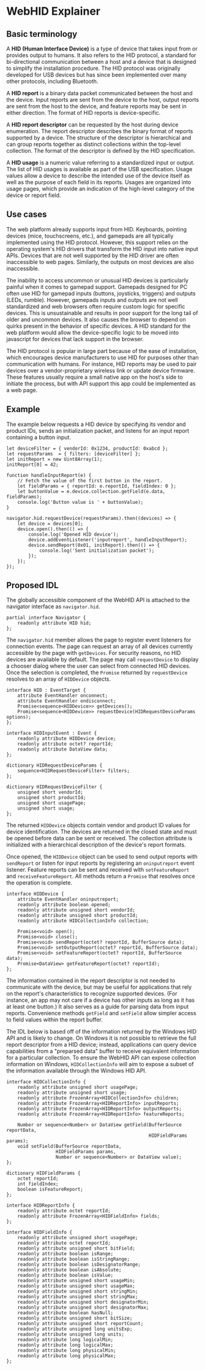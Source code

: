 # WebHID Explainer

<!-- TOC -->
<!-- /TOC -->

## Basic terminology

A **HID (Human Interface Device)** is a type of device that takes input from or provides output to humans. It also refers to the HID protocol, a standard for bi-directional communication between a host and a device that is designed to simplify the installation procedure. The HID protocol was originally developed for USB devices but has since been implemented over many other protocols, including Bluetooth.

A **HID report** is a binary data packet communicated between the host and the device. Input reports are sent from the device to the host, output reports are sent from the host to the device, and feature reports may be sent in either direction. The format of HID reports is device-specific.

A **HID report descriptor** can be requested by the host during device enumeration. The report descriptor describes the binary format of reports supported by a device. The structure of the descriptor is hierarchical and can group reports together as distinct collections within the top-level collection. The format of the descriptor is defined by the HID specification.

A **HID usage** is a numeric value referring to a standardized input or output. The list of HID usages is available as part of the USB specification. Usage values allow a device to describe the intended use of the device itself as well as the purpose of each field in its reports. Usages are organized into usage pages, which provide an indication of the high-level category of the device or report field.

## Use cases

The web platform already supports input from HID. Keyboards, pointing devices (mice, touchscreens, etc.), and gamepads are all typically implemented using the HID protocol. However, this support relies on the operating system's HID drivers that transform the HID input into native input APIs. Devices that are not well supported by the HID driver are often inaccessible to web pages. Similarly, the outputs on most devices are also inaccessible.

The inability to access uncommon or unusual HID devices is particularly painful when it comes to gamepad support. Gamepads designed for PC often use HID for gamepad inputs (buttons, joysticks, triggers) and outputs (LEDs, rumble). However, gamepads inputs and outputs are not well standardized and web browsers often require custom logic for specific devices. This is unsustainable and results in poor support for the long tail of older and uncommon devices. It also causes the browser to depend on quirks present in the behavior of specific devices. A HID standard for the web platform would allow the device-specific logic to be moved into javascript for devices that lack support in the browser.

The HID protocol is popular in large part because of the ease of installation, which encourages device manufacturers to use HID for purposes other than communication with humans. For instance, HID reports may be used to pair devices over a vendor-proprietary wireless link or update device firmware. These features usually require a small native app on the host's side to initiate the process, but with API support this app could be implemented as a web page.

## Example

The example below requests a HID device by specifying its vendor and product IDs, sends an initialization packet, and listens for an input report containing a button input.

    let deviceFilter = { vendorId: 0x1234, productId: 0xabcd };
    let requestParams  = { filters: [deviceFilter] };
    let initReport = new Uint8Array(1);
    initReport[0] = 42;

    function handleInputReport(e) {
        // Fetch the value of the first button in the report.
        let fieldParams = { reportId: e.reportId, fieldIndex: 0 };
        let buttonValue = e.device.collection.getField(e.data, fieldParams);
        console.log('Button value is ' + buttonValue);
    }

    navigator.hid.requestDevice(requestParams).then((devices) => {
        let device = devices[0];
        device.open().then(() => {
            console.log('Opened HID device');
            device.addEventListener('inputreport', handleInputReport);
            device.sendReport(0x01, initReport).then(() => {
                console.log('Sent initialization packet');
            });
        });
    });

## Proposed IDL

The globally accessible component of the WebHID API is attached to the navigator interface as `navigator.hid`.

    partial interface Navigator {
        readonly attribute HID hid;
    };

The `navigator.hid` member allows the page to register event listeners for connection events. The page can request an array of all devices currently accessible by the page with `getDevices`. For security reasons, no HID devices are available by default. The page may call `requestDevice` to display a chooser dialog where the user can select from connected HID devices. Once the selection is completed, the `Promise` returned by `requestDevice` resolves to an array of `HIDDevice` objects.

    interface HID : EventTarget {
        attribute EventHandler onconnect;
        attribute EventHandler ondisconnect;
        Promise<sequence<HIDDevice>> getDevices();
        Promise<sequence<HIDDevice>> requestDevice(HIDRequestDeviceParams options);
    };

    interface HIDInputEvent : Event {
        readonly attribute HIDDevice device;
        readonly attribute octet? reportId;
        readonly attribute DataView data;
    };

    dictionary HIDRequestDeviceParams {
        sequence<HIDRequestDeviceFilter> filters;
    };

    dictionary HIDRequestDeviceFilter {
        unsigned short vendorId;
        unsigned short productId;
        unsigned short usagePage;
        unsigned short usage;
    };

The returned `HIDDevice` objects contain vendor and product ID values for device identification. The devices are returned in the closed state and must be opened before data can be sent or received. The collection attribute is initialized with a hierarchical description of the device's report formats.

Once opened, the `HIDDevice` object can be used to send output reports with `sendReport` or listen for input reports by registering an `oninputreport` event listener. Feature reports can be sent and received with `setFeatureReport` and `receiveFeatureReport`. All methods return a `Promise` that resolves once the operation is complete.

    interface HIDDevice {
        attribute EventHandler oninputreport;
        readonly attribute boolean opened;
        readonly attribute unsigned short vendorId;
        readonly attribute unsigned short productId;
        readonly attribute HIDCollectionInfo collection;

        Promise<void> open();
        Promise<void> close();
        Promise<void> sendReport(octet? reportId, BufferSource data);
        Promise<void> setOutputReport(octet? reportId, BufferSource data);
        Promise<void> setFeatureReport(octet? reportId, BufferSource data);
        Promise<DataView> getFeatureReport(octet? reportId);
    };

The information contained in the report descriptor is not needed to communicate with the device, but may be useful for applications that rely on the report's characteristics to recognize supported devices. (For instance, an app may not care if a device has other inputs as long as it has at least one button.) It also serves as a guide for parsing data from input reports. Convenience methods `getField` and `setField` allow simpler access to field values within the report buffer.

The IDL below is based off of the information returned by the Windows HID API and is likely to change. On Windows it is not possible to retrieve the full report descriptor from a HID device; instead, applications can query device capabilities from a "preparsed data" buffer to receive equivalent information for a particular collection. To ensure the WebHID API can expose collection information on Windows, `HIDCollectionInfo` will aim to expose a subset of the information available through the Windows HID API.

    interface HIDCollectionInfo {
        readonly attribute unsigned short usagePage;
        readonly attribute unsigned short usage;
        readonly attribute FrozenArray<HIDCollectionInfo> children;
        readonly attribute FrozenArray<HIDReportInfo> inputReports;
        readonly attribute FrozenArray<HIDReportInfo> outputReports;
        readonly attribute FrozenArray<HIDReportInfo> featureReports;

        Number or sequence<Number> or DataView getField(BufferSource reportData,
                                                        HIDFieldParams params);
        void setField(BufferSource reportData,
                      HIDFieldParams params,
                      Number or sequence<Number> or DataView value);
    };

    dictionary HIDFieldParams {
        octet reportId;
        int fieldIndex;
        boolean isFeatureReport;
    };

    interface HIDReportInfo {
        readonly attribute octet reportId;
        readonly attribute FrozenArray<HIDFieldInfo> fields;
    };

    interface HIDFieldInfo {
        readonly attribute unsigned short usagePage;
        readonly attribute octet reportId;
        readonly attribute unsigned short bitField;
        readonly attribute boolean isRange;
        readonly attribute boolean isStringRange;
        readonly attribute boolean isDesignatorRange;
        readonly attribute boolean isAbsolute;
        readonly attribute boolean isValue;
        readonly attribute unsigned short usageMin;
        readonly attribute unsigned short usageMax;
        readonly attribute unsigned short stringMin;
        readonly attribute unsigned short stringMax;
        readonly attribute unsigned short designatorMin;
        readonly attribute unsigned short designatorMax;
        readonly attribute boolean hasNull;
        readonly attribute unsigned short bitSize;
        readonly attribute unsigned short reportCount;
        readonly attribute unsigned long unitsExp;
        readonly attribute unsigned long units;
        readonly attribute long logicalMin;
        readonly attribute long logicalMax;
        readonly attribute long physicalMin;
        readonly attribute long physicalMax;
    };
